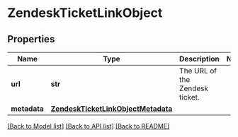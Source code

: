 # ZendeskTicketLinkObject

## Properties
Name | Type | Description | Notes
------------ | ------------- | ------------- | -------------
**url** | **str** | The URL of the Zendesk ticket. | 
**metadata** | [**ZendeskTicketLinkObjectMetadata**](ZendeskTicketLinkObjectMetadata.md) |  | 

[[Back to Model list]](../README.md#documentation-for-models) [[Back to API list]](../README.md#documentation-for-api-endpoints) [[Back to README]](../README.md)

